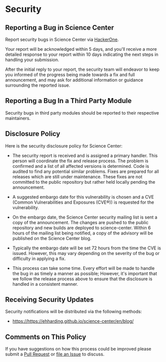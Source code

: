 # Security

## Reporting a Bug in Science Center

Report security bugs in Science Center via [HackerOne](https://hackerone.com/ehharding).

Your report will be acknowledged within 5 days, and you'll receive a more detailed response to your report within 10
days indicating the next steps in handling your submission.

After the initial reply to your report, the security team will endeavor to keep you informed of the progress being made
towards a fix and full announcement, and may ask for additional information or guidance surrounding the reported issue.

## Reporting a Bug In a Third Party Module

Security bugs in third party modules should be reported to their respective maintainers.

## Disclosure Policy

Here is the security disclosure policy for Science Center:

- The security report is received and is assigned a primary handler. This person will coordinate the fix and release
  process. The problem is confirmed and a list of all affected versions is determined. Code is audited to find any
  potential similar problems. Fixes are prepared for all releases which are still under maintenance. These fixes are not
  committed to the public repository but rather held locally pending the announcement.

- A suggested embargo date for this vulnerability is chosen and a CVE (Common Vulnerabilities and Exposures (CVE®)) is
  requested for the vulnerability.

- On the embargo date, the Science Center security mailing list is sent a copy of the announcement. The changes are
  pushed to the public repository and new builds are deployed to science-center. Within 6 hours of the mailing list being
  notified, a copy of the advisory will be published on the Science Center blog.

- Typically the embargo date will be set 72 hours from the time the CVE is issued. However, this may vary depending on
  the severity of the bug or difficulty in applying a fix.

- This process can take some time. Every effort will be made to handle the bug in as timely a manner as possible;
  However, it's important that we follow the release process above to ensure that the disclosure is handled in a
  consistent manner.

## Receiving Security Updates

Security notifications will be distributed via the following methods:

- <https://https://ehharding.github.io/science-center/en/blog/>

## Comments on This Policy

If you have suggestions on how this process could be improved please submit a
[Pull Request](https://github.com/ehharding/science-center) or
[file an Issue](https://github.com/ehharding/science-center/issues/new) to discuss.
